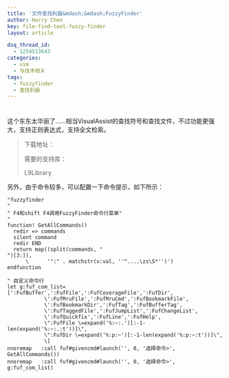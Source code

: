 ```yaml
---
title: '文件查找利器&mdash;&mdash;FuzzyFinder'
author: Harry Chen
key: file-find-tool-fuzzy-finder
layout: article

dsq_thread_id:
  - 1254513643
categories:
  - vim
  - 与技术相关
tags:
  - fuzzyfinder
  - 查找利器
---
```

# 

  这个东东太华丽了……相当VisualAssist的查找符号和查找文件，不过功能更强大，支持正则表达式，支持全文检索。




> 下载地址：
>
> 需要的支持库：
>
> L9Library 

  另外，由于命令较多，可以配置一下命令提示，如下所示：


    "fuzzyfinder
    "
    " F4和shift F4调用FuzzyFinder命令行菜单"
    "
    function! GetAllCommands()
      redir => commands
      silent command
      redir END
      return map((split(commands, "
    ")[3:]),
          \      '":" . matchstr(v:val, ''^....\zs\S*'')')
    endfunction

    " 自定义命令行
    let g:fuf_com_list=[':FufBuffer',':FufFile',':FufCoverageFile',':FufDir',
                \':FufMruFile',':FufMruCmd',':FufBookmarkFile',
                \':FufBookmarkDir',':FufTag',':FufBufferTag',
                \':FufTaggedFile',':FufJumpList',':FufChangeList',
                \':FufQuickfix',':FufLine',':FufHelp',
                \":FufFile \=expand('%:~:.')[:-1-len(expand('%:~:.:t'))]\",
                \":FufDir \=expand('%:p:~')[:-1-len(expand('%:p:~:t'))]\",
                \]
    nnoremap   :call fuf#givencmd#launch('', 0, '选择命令>', GetAllCommands())
    nnoremap   :call fuf#givencmd#launch('', 0, '选择命令>', g:fuf_com_list)
